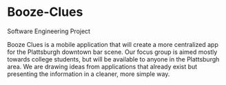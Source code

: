 # Booze-Clues
Software Engineering Project 

Booze Clues is a mobile application that will create a more centralized app for the Plattsburgh downtown bar scene. Our focus group is 
aimed mostly towards college students, but will be available to anyone in the Plattsburgh area. We are drawing ideas from applications 
that already exist but presenting the information in a cleaner, more simple way. 
